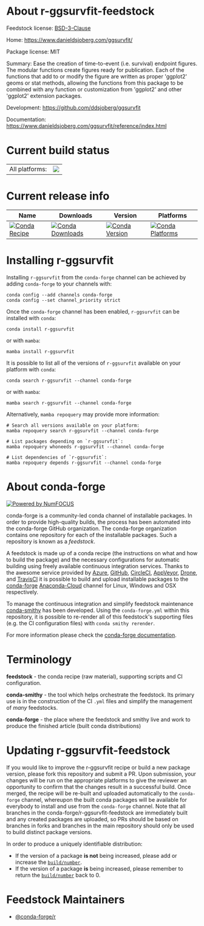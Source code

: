About r-ggsurvfit-feedstock
===========================

Feedstock license: [BSD-3-Clause](https://github.com/conda-forge/r-ggsurvfit-feedstock/blob/main/LICENSE.txt)

Home: https://www.danieldsjoberg.com/ggsurvfit/

Package license: MIT

Summary: Ease the creation of time-to-event (i.e. survival) endpoint figures. The modular functions create figures ready for publication. Each of the functions that add to or modify the figure are written as proper 'ggplot2' geoms or stat methods, allowing the functions from this package to be combined with any function or customization from 'ggplot2' and other 'ggplot2' extension packages.

Development: https://github.com/ddsjoberg/ggsurvfit

Documentation: https://www.danieldsjoberg.com/ggsurvfit/reference/index.html

Current build status
====================


<table><tr><td>All platforms:</td>
    <td>
      <a href="https://dev.azure.com/conda-forge/feedstock-builds/_build/latest?definitionId=18420&branchName=main">
        <img src="https://dev.azure.com/conda-forge/feedstock-builds/_apis/build/status/r-ggsurvfit-feedstock?branchName=main">
      </a>
    </td>
  </tr>
</table>

Current release info
====================

| Name | Downloads | Version | Platforms |
| --- | --- | --- | --- |
| [![Conda Recipe](https://img.shields.io/badge/recipe-r--ggsurvfit-green.svg)](https://anaconda.org/conda-forge/r-ggsurvfit) | [![Conda Downloads](https://img.shields.io/conda/dn/conda-forge/r-ggsurvfit.svg)](https://anaconda.org/conda-forge/r-ggsurvfit) | [![Conda Version](https://img.shields.io/conda/vn/conda-forge/r-ggsurvfit.svg)](https://anaconda.org/conda-forge/r-ggsurvfit) | [![Conda Platforms](https://img.shields.io/conda/pn/conda-forge/r-ggsurvfit.svg)](https://anaconda.org/conda-forge/r-ggsurvfit) |

Installing r-ggsurvfit
======================

Installing `r-ggsurvfit` from the `conda-forge` channel can be achieved by adding `conda-forge` to your channels with:

```
conda config --add channels conda-forge
conda config --set channel_priority strict
```

Once the `conda-forge` channel has been enabled, `r-ggsurvfit` can be installed with `conda`:

```
conda install r-ggsurvfit
```

or with `mamba`:

```
mamba install r-ggsurvfit
```

It is possible to list all of the versions of `r-ggsurvfit` available on your platform with `conda`:

```
conda search r-ggsurvfit --channel conda-forge
```

or with `mamba`:

```
mamba search r-ggsurvfit --channel conda-forge
```

Alternatively, `mamba repoquery` may provide more information:

```
# Search all versions available on your platform:
mamba repoquery search r-ggsurvfit --channel conda-forge

# List packages depending on `r-ggsurvfit`:
mamba repoquery whoneeds r-ggsurvfit --channel conda-forge

# List dependencies of `r-ggsurvfit`:
mamba repoquery depends r-ggsurvfit --channel conda-forge
```


About conda-forge
=================

[![Powered by
NumFOCUS](https://img.shields.io/badge/powered%20by-NumFOCUS-orange.svg?style=flat&colorA=E1523D&colorB=007D8A)](https://numfocus.org)

conda-forge is a community-led conda channel of installable packages.
In order to provide high-quality builds, the process has been automated into the
conda-forge GitHub organization. The conda-forge organization contains one repository
for each of the installable packages. Such a repository is known as a *feedstock*.

A feedstock is made up of a conda recipe (the instructions on what and how to build
the package) and the necessary configurations for automatic building using freely
available continuous integration services. Thanks to the awesome service provided by
[Azure](https://azure.microsoft.com/en-us/services/devops/), [GitHub](https://github.com/),
[CircleCI](https://circleci.com/), [AppVeyor](https://www.appveyor.com/),
[Drone](https://cloud.drone.io/welcome), and [TravisCI](https://travis-ci.com/)
it is possible to build and upload installable packages to the
[conda-forge](https://anaconda.org/conda-forge) [Anaconda-Cloud](https://anaconda.org/)
channel for Linux, Windows and OSX respectively.

To manage the continuous integration and simplify feedstock maintenance
[conda-smithy](https://github.com/conda-forge/conda-smithy) has been developed.
Using the ``conda-forge.yml`` within this repository, it is possible to re-render all of
this feedstock's supporting files (e.g. the CI configuration files) with ``conda smithy rerender``.

For more information please check the [conda-forge documentation](https://conda-forge.org/docs/).

Terminology
===========

**feedstock** - the conda recipe (raw material), supporting scripts and CI configuration.

**conda-smithy** - the tool which helps orchestrate the feedstock.
                   Its primary use is in the construction of the CI ``.yml`` files
                   and simplify the management of *many* feedstocks.

**conda-forge** - the place where the feedstock and smithy live and work to
                  produce the finished article (built conda distributions)


Updating r-ggsurvfit-feedstock
==============================

If you would like to improve the r-ggsurvfit recipe or build a new
package version, please fork this repository and submit a PR. Upon submission,
your changes will be run on the appropriate platforms to give the reviewer an
opportunity to confirm that the changes result in a successful build. Once
merged, the recipe will be re-built and uploaded automatically to the
`conda-forge` channel, whereupon the built conda packages will be available for
everybody to install and use from the `conda-forge` channel.
Note that all branches in the conda-forge/r-ggsurvfit-feedstock are
immediately built and any created packages are uploaded, so PRs should be based
on branches in forks and branches in the main repository should only be used to
build distinct package versions.

In order to produce a uniquely identifiable distribution:
 * If the version of a package **is not** being increased, please add or increase
   the [``build/number``](https://docs.conda.io/projects/conda-build/en/latest/resources/define-metadata.html#build-number-and-string).
 * If the version of a package **is** being increased, please remember to return
   the [``build/number``](https://docs.conda.io/projects/conda-build/en/latest/resources/define-metadata.html#build-number-and-string)
   back to 0.

Feedstock Maintainers
=====================

* [@conda-forge/r](https://github.com/conda-forge/r/)

